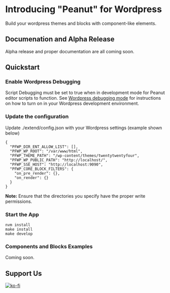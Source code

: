 # Introducing "Peanut" for Wordpress

Build your wordpress themes and blocks with component-like elements.

## Documenation and Alpha Release

Alpha release and proper documentation are all coming soon.

## Quickstart

### Enable Wordpress Debugging

Script Debugging must be set to true when in development mode for Peanut editor scripts to function. See <a href="https://wordpress.org/documentation/article/debugging-in-wordpress/#script_debug" target="_blank">Wordpress debugging mode</a> for instructions on how to turn on in your Wordpress development environment.

### Update the configuration

Update ./extend/config.json with your Wordpress settings (example shown below)

```
{
  "PFWP_DIR_ENT_ALLOW_LIST": [],
  "PFWP_WP_ROOT": "/var/www/html",
  "PFWP_THEME_PATH": "/wp-content/themes/twentytwentyfour",
  "PFWP_WP_PUBLIC_PATH": "http://localhost/",
  "PFWP_SSE_HOST": "http://localhost:9090",
  "PFWP_CORE_BLOCK_FILTERS": {
    "on_pre_render": {},
    "on_render": {}
  }
}
```

**Note:** Ensure that the directories you specify have the proper write permissions.

### Start the App

```
nvm install
make install
make develop
```

### Components and Blocks Examples

Coming soon.

## Support Us

[![ko-fi](https://ko-fi.com/img/githubbutton_sm.svg)](https://ko-fi.com/I2I5O8MYB)
